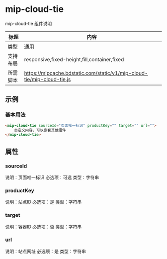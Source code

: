 # mip-cloud-tie

mip-cloud-tie 组件说明

标题|内容
----|----
类型|通用
支持布局|responsive,fixed-height,fill,container,fixed
所需脚本|https://mipcache.bdstatic.com/static/v1/mip-cloud-tie/mip-cloud-tie.js

## 示例

### 基本用法
```html
<mip-cloud-tie sourceId="页面唯一标识" productKey="" target="" url="">
    自定义内容，可以嵌套其他组件
</mip-cloud-tie>
```
## 属性

### sourceId

说明：页面唯一标识
必选项：可选
类型：字符串

### productKey

说明：站点ID
必选项：是
类型：字符串


### target

说明：容器ID
必选项：否
类型：字符串

### url

说明：站点网址
必选项：是
类型：字符串

